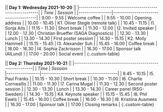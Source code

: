 || **Day 1: Wednesday 2021-10-20**                       ||
|---------------------------------------------------------|
| *Time*          | *Session*                             |
|-----------------|---------------------------------------|
| 9.00  -  9.55   | Welcome coffee                        |
| 9.55  - 10.00   | Opening address                       |
| 10.00 - 10.45   | K1.   Oliver Stegle (remote talk)     |
| 10.45 - 11.15   | I1.   Sonja Aits                      |
| 11.15 - 11.30   | Short break                           |
| 11.30 - 12.00   | I2.   Invited speaker                 |
| 12.00 - 12.30   | Christian Brueffer (SAGA Diagnostics) |
| 12.30 - 13.30   | Lunch                                 |
| 13.30 - 14.30   | First poster session                  |
| 14.30 - 15.15   | K2.   Molly Hammell                   |
| 15.15 - 15.45   | I3.   Alexander Suh                   |
| 15.45 - 16.00   | Coffee break                          |
| 16.00 - 16.30   | I4.   Sophia Zackrisson               |
| 16.30 - 17.00   | Sponsor talk (AILund)                 |
| 17.00 - 20.00   | Social event                          |
{:.custom-table}


|| **Day 2: Thursday 2021-10-21**                        ||
|---------------------------------------------------------|
| *Time*          | *Session*                             
|-----------------|---------------------------------------|
|  9.45 - 10.15   | I5.   Paul Franks                     |
| 10.15 - 10.30   | Short break                           |
| 10.30 - 11.00   | I6.   Charlie Cornwallis              |
| 11.00 - 11.30   | I7.   Carina Mugal                    |
| 11.30 - 12.30   | Second poster session                 |
| 12.30 - 13.30   | Lunch                                 |
| 13.30 - 14.30   | Career panel (RSG-Sweden)             |
| 14.30 - 15.15   | K4.   Keynote speaker                 |
| 15.15 - 15.45   | I8. Phil Ewels                        |
| 15.45 - 16.00   | Coffee break                          |
| 16.00 - 16.30   | I9.   Kristiina Ausmees               |
| 16.30 - 17.00   | Sponsor talk                          |
| 17.00           | Closing remarks                       |
{:.custom-table}
